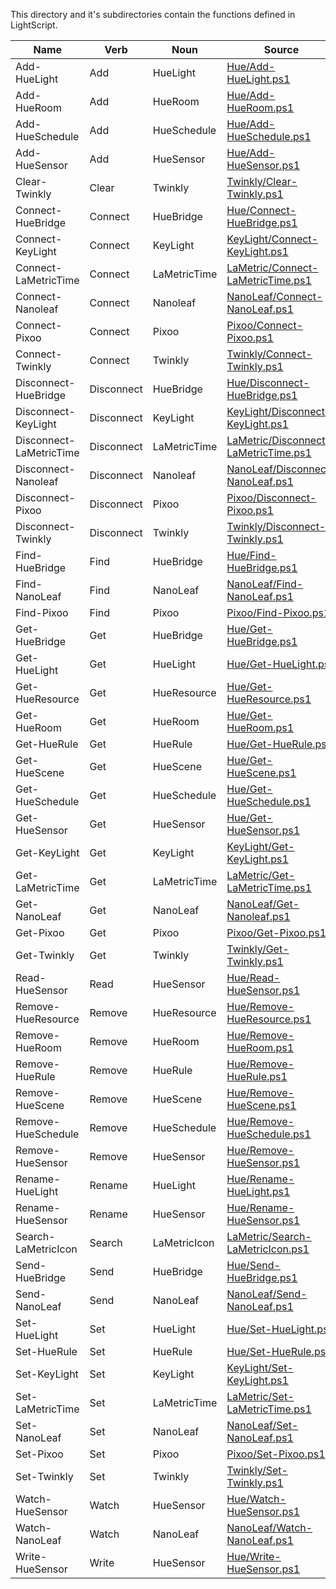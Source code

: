 This directory and it's subdirectories contain the functions defined in LightScript.


|Name                   |Verb      |Noun        |Source                                                                      |
|-----------------------|----------|------------|----------------------------------------------------------------------------|
|Add-HueLight           |Add       |HueLight    |[Hue/Add-HueLight.ps1](Hue/Add-HueLight.ps1)                                |
|Add-HueRoom            |Add       |HueRoom     |[Hue/Add-HueRoom.ps1](Hue/Add-HueRoom.ps1)                                  |
|Add-HueSchedule        |Add       |HueSchedule |[Hue/Add-HueSchedule.ps1](Hue/Add-HueSchedule.ps1)                          |
|Add-HueSensor          |Add       |HueSensor   |[Hue/Add-HueSensor.ps1](Hue/Add-HueSensor.ps1)                              |
|Clear-Twinkly          |Clear     |Twinkly     |[Twinkly/Clear-Twinkly.ps1](Twinkly/Clear-Twinkly.ps1)                      |
|Connect-HueBridge      |Connect   |HueBridge   |[Hue/Connect-HueBridge.ps1](Hue/Connect-HueBridge.ps1)                      |
|Connect-KeyLight       |Connect   |KeyLight    |[KeyLight/Connect-KeyLight.ps1](KeyLight/Connect-KeyLight.ps1)              |
|Connect-LaMetricTime   |Connect   |LaMetricTime|[LaMetric/Connect-LaMetricTime.ps1](LaMetric/Connect-LaMetricTime.ps1)      |
|Connect-Nanoleaf       |Connect   |Nanoleaf    |[NanoLeaf/Connect-NanoLeaf.ps1](NanoLeaf/Connect-NanoLeaf.ps1)              |
|Connect-Pixoo          |Connect   |Pixoo       |[Pixoo/Connect-Pixoo.ps1](Pixoo/Connect-Pixoo.ps1)                          |
|Connect-Twinkly        |Connect   |Twinkly     |[Twinkly/Connect-Twinkly.ps1](Twinkly/Connect-Twinkly.ps1)                  |
|Disconnect-HueBridge   |Disconnect|HueBridge   |[Hue/Disconnect-HueBridge.ps1](Hue/Disconnect-HueBridge.ps1)                |
|Disconnect-KeyLight    |Disconnect|KeyLight    |[KeyLight/Disconnect-KeyLight.ps1](KeyLight/Disconnect-KeyLight.ps1)        |
|Disconnect-LaMetricTime|Disconnect|LaMetricTime|[LaMetric/Disconnect-LaMetricTime.ps1](LaMetric/Disconnect-LaMetricTime.ps1)|
|Disconnect-Nanoleaf    |Disconnect|Nanoleaf    |[NanoLeaf/Disconnect-NanoLeaf.ps1](NanoLeaf/Disconnect-NanoLeaf.ps1)        |
|Disconnect-Pixoo       |Disconnect|Pixoo       |[Pixoo/Disconnect-Pixoo.ps1](Pixoo/Disconnect-Pixoo.ps1)                    |
|Disconnect-Twinkly     |Disconnect|Twinkly     |[Twinkly/Disconnect-Twinkly.ps1](Twinkly/Disconnect-Twinkly.ps1)            |
|Find-HueBridge         |Find      |HueBridge   |[Hue/Find-HueBridge.ps1](Hue/Find-HueBridge.ps1)                            |
|Find-NanoLeaf          |Find      |NanoLeaf    |[NanoLeaf/Find-NanoLeaf.ps1](NanoLeaf/Find-NanoLeaf.ps1)                    |
|Find-Pixoo             |Find      |Pixoo       |[Pixoo/Find-Pixoo.ps1](Pixoo/Find-Pixoo.ps1)                                |
|Get-HueBridge          |Get       |HueBridge   |[Hue/Get-HueBridge.ps1](Hue/Get-HueBridge.ps1)                              |
|Get-HueLight           |Get       |HueLight    |[Hue/Get-HueLight.ps1](Hue/Get-HueLight.ps1)                                |
|Get-HueResource        |Get       |HueResource |[Hue/Get-HueResource.ps1](Hue/Get-HueResource.ps1)                          |
|Get-HueRoom            |Get       |HueRoom     |[Hue/Get-HueRoom.ps1](Hue/Get-HueRoom.ps1)                                  |
|Get-HueRule            |Get       |HueRule     |[Hue/Get-HueRule.ps1](Hue/Get-HueRule.ps1)                                  |
|Get-HueScene           |Get       |HueScene    |[Hue/Get-HueScene.ps1](Hue/Get-HueScene.ps1)                                |
|Get-HueSchedule        |Get       |HueSchedule |[Hue/Get-HueSchedule.ps1](Hue/Get-HueSchedule.ps1)                          |
|Get-HueSensor          |Get       |HueSensor   |[Hue/Get-HueSensor.ps1](Hue/Get-HueSensor.ps1)                              |
|Get-KeyLight           |Get       |KeyLight    |[KeyLight/Get-KeyLight.ps1](KeyLight/Get-KeyLight.ps1)                      |
|Get-LaMetricTime       |Get       |LaMetricTime|[LaMetric/Get-LaMetricTime.ps1](LaMetric/Get-LaMetricTime.ps1)              |
|Get-NanoLeaf           |Get       |NanoLeaf    |[NanoLeaf/Get-Nanoleaf.ps1](NanoLeaf/Get-Nanoleaf.ps1)                      |
|Get-Pixoo              |Get       |Pixoo       |[Pixoo/Get-Pixoo.ps1](Pixoo/Get-Pixoo.ps1)                                  |
|Get-Twinkly            |Get       |Twinkly     |[Twinkly/Get-Twinkly.ps1](Twinkly/Get-Twinkly.ps1)                          |
|Read-HueSensor         |Read      |HueSensor   |[Hue/Read-HueSensor.ps1](Hue/Read-HueSensor.ps1)                            |
|Remove-HueResource     |Remove    |HueResource |[Hue/Remove-HueResource.ps1](Hue/Remove-HueResource.ps1)                    |
|Remove-HueRoom         |Remove    |HueRoom     |[Hue/Remove-HueRoom.ps1](Hue/Remove-HueRoom.ps1)                            |
|Remove-HueRule         |Remove    |HueRule     |[Hue/Remove-HueRule.ps1](Hue/Remove-HueRule.ps1)                            |
|Remove-HueScene        |Remove    |HueScene    |[Hue/Remove-HueScene.ps1](Hue/Remove-HueScene.ps1)                          |
|Remove-HueSchedule     |Remove    |HueSchedule |[Hue/Remove-HueSchedule.ps1](Hue/Remove-HueSchedule.ps1)                    |
|Remove-HueSensor       |Remove    |HueSensor   |[Hue/Remove-HueSensor.ps1](Hue/Remove-HueSensor.ps1)                        |
|Rename-HueLight        |Rename    |HueLight    |[Hue/Rename-HueLight.ps1](Hue/Rename-HueLight.ps1)                          |
|Rename-HueSensor       |Rename    |HueSensor   |[Hue/Rename-HueSensor.ps1](Hue/Rename-HueSensor.ps1)                        |
|Search-LaMetricIcon    |Search    |LaMetricIcon|[LaMetric/Search-LaMetricIcon.ps1](LaMetric/Search-LaMetricIcon.ps1)        |
|Send-HueBridge         |Send      |HueBridge   |[Hue/Send-HueBridge.ps1](Hue/Send-HueBridge.ps1)                            |
|Send-NanoLeaf          |Send      |NanoLeaf    |[NanoLeaf/Send-NanoLeaf.ps1](NanoLeaf/Send-NanoLeaf.ps1)                    |
|Set-HueLight           |Set       |HueLight    |[Hue/Set-HueLight.ps1](Hue/Set-HueLight.ps1)                                |
|Set-HueRule            |Set       |HueRule     |[Hue/Set-HueRule.ps1](Hue/Set-HueRule.ps1)                                  |
|Set-KeyLight           |Set       |KeyLight    |[KeyLight/Set-KeyLight.ps1](KeyLight/Set-KeyLight.ps1)                      |
|Set-LaMetricTime       |Set       |LaMetricTime|[LaMetric/Set-LaMetricTime.ps1](LaMetric/Set-LaMetricTime.ps1)              |
|Set-NanoLeaf           |Set       |NanoLeaf    |[NanoLeaf/Set-NanoLeaf.ps1](NanoLeaf/Set-NanoLeaf.ps1)                      |
|Set-Pixoo              |Set       |Pixoo       |[Pixoo/Set-Pixoo.ps1](Pixoo/Set-Pixoo.ps1)                                  |
|Set-Twinkly            |Set       |Twinkly     |[Twinkly/Set-Twinkly.ps1](Twinkly/Set-Twinkly.ps1)                          |
|Watch-HueSensor        |Watch     |HueSensor   |[Hue/Watch-HueSensor.ps1](Hue/Watch-HueSensor.ps1)                          |
|Watch-NanoLeaf         |Watch     |NanoLeaf    |[NanoLeaf/Watch-NanoLeaf.ps1](NanoLeaf/Watch-NanoLeaf.ps1)                  |
|Write-HueSensor        |Write     |HueSensor   |[Hue/Write-HueSensor.ps1](Hue/Write-HueSensor.ps1)                          |


